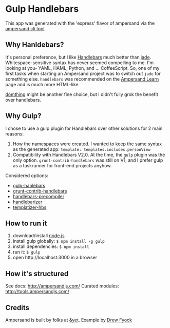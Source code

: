 # Gulp Handlebars

This app was generated with the 'express' flavor of ampersand via the [ampersand cli tool](http://ampersandjs.com/learn/quick-start-guide).

## Why Hanldebars?

It's personal preference, but I like [Handlebars](http://handlebarsjs.com/) much better than [jade](http://jade-lang.com/). Whitespace-sensitive syntax has never seemed compelling to me. I'm looking at you- YAML, HAML, Python, and ... CoffeeScript. So, one of my first tasks when starting an Ampersand project was to switch out `jade` for something else. `handlebars` was recommended on the [Ampersand Learn](http://ampersandjs.com/learn/templates) page and is much more HTML-like.

[dömthing](https://github.com/latentflip/domthing) might be another fine choice, but I didn't fully grok the benefit over handlebars.

## Why Gulp?

I chose to use a gulp plugin for Handlebars over other solutions for 2 main reasons:

1. How the namespaces were created. I wanted to keep the same syntax as the generated app: `template: templates.includes.personView`
2. Compatibility with Handlebars V2.0. At the time, the `gulp` plugin was the only option. `grunt-contrib-handlebars` was still on V1, and I prefer gulp as a taskrunner for front-end  projects anyhow.

Considered options:

- [gulp-hanlebars](https://www.npmjs.org/package/gulp-handlebars)
- [grunt-contrib-handlebars](https://www.npmjs.org/package/grunt-contrib-handlebars)
- [handlebars-precompiler](https://www.npmjs.org/package/handlebars-precompiler)
- [handlebarizer](https://www.npmjs.org/package/handlebarizer)
- [templatizer-hbs](https://www.npmjs.org/package/templatizer-hbs)

## How to run it

1. download/install [node.js](http://nodejs.org/)
1. install gulp globally: `$ npm install -g gulp`
1. install dependencies: `$ npm install`
1. run it: `$ gulp`
1. open http://localhost:3000 in a browser

## How it's structured

See docs: http://ampersandjs.com/
Curated modules: http://tools.ampersandjs.com/

## Credits

Ampersand is built by folks at [&yet](http://andyet.com).
Example by [Drew Fyock](https://github.com/fyockm)
